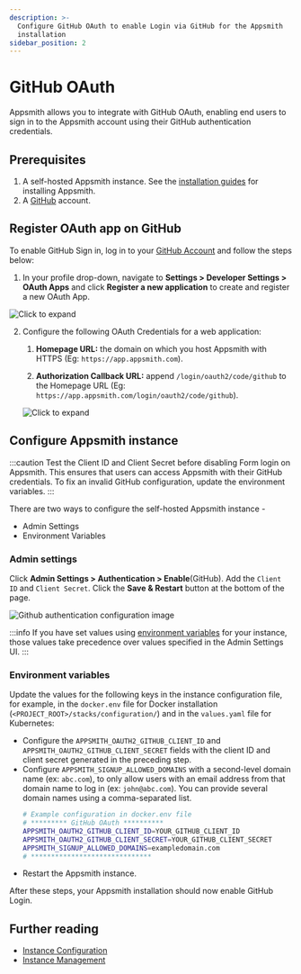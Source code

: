 ```yaml
---
description: >-
  Configure GitHub OAuth to enable Login via GitHub for the Appsmith
  installation
sidebar_position: 2
---
```


# GitHub OAuth

Appsmith allows you to integrate with GitHub OAuth, enabling end users to sign in to the Appsmith account using their GitHub authentication credentials.

## Prerequisites

1. A self-hosted Appsmith instance. See the [installation guides](/getting-started/setup/installation-guides) for installing Appsmith.
2. A [GitHub](https://github.com/login) account.

## Register OAuth app on GitHub

To enable GitHub Sign in, log in to your [GitHub Account](https://github.com) and follow the steps below:

1. In your profile drop-down, navigate to **Settings > Developer Settings > OAuth Apps** and click **Register a new application** to create and register a new OAuth App.

![Click to expand](/img/Github_Reg_App.png)

2. Configure the following OAuth Credentials for a web application:

   1. **Homepage URL:** the domain on which you host Appsmith with HTTPS (Eg: `https://app.appsmith.com`).

   2. **Authorization Callback URL:** append `/login/oauth2/code/github` to the Homepage URL (Eg: `https://app.appsmith.com/login/oauth2/code/github`).

   ![Click to expand](/img/Github_App_Config.png)

## Configure Appsmith instance

:::caution
Test the Client ID and Client Secret before disabling Form login on Appsmith. This ensures that users can access Appsmith with their GitHub credentials. To fix an invalid GitHub configuration, update the environment variables.
:::

There are two ways to configure the self-hosted Appsmith instance -

- Admin Settings
- Environment Variables

### Admin settings

Click **Admin Settings > Authentication > Enable**(GitHub). Add the `Client ID` and `Client Secret`. Click the **Save & Restart** button at the bottom of the page.

![Github authentication configuration image](/img/as_github_auth_config.png)

:::info
If you have set values using [environment variables](#environment-variables) for your instance, those values take precedence over values specified in the Admin Settings UI.
:::

### Environment variables

Update the values for the following keys in the instance configuration file, for example, in the `docker.env` file for Docker installation (`<PROJECT_ROOT>/stacks/configuration/`) and in the `values.yaml` file for Kubernetes:

- Configure the `APPSMITH_OAUTH2_GITHUB_CLIENT_ID` and `APPSMITH_OAUTH2_GITHUB_CLIENT_SECRET` fields with the client ID and client secret generated in the preceding step.
- Configure `APPSMITH_SIGNUP_ALLOWED_DOMAINS` with a second-level domain name (ex: `abc.com`), to only allow users with an email address from that domain name to log in (ex: `john@abc.com`). You can provide several domain names using a comma-separated list.
  ```bash
  # Example configuration in docker.env file
  # ********* GitHub OAuth **********
  APPSMITH_OAUTH2_GITHUB_CLIENT_ID=YOUR_GITHUB_CLIENT_ID
  APPSMITH_OAUTH2_GITHUB_CLIENT_SECRET=YOUR_GITHUB_CLIENT_SECRET
  APPSMITH_SIGNUP_ALLOWED_DOMAINS=exampledomain.com
  # ******************************
  ```
- Restart the Appsmith instance.

After these steps, your Appsmith installation should now enable GitHub Login.

## Further reading

- [Instance Configuration](/getting-started/setup/instance-configuration)
- [Instance Management](/getting-started/setup/instance-management)
